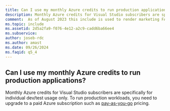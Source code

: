 ```yaml
---
title: Can I use my monthly Azure credits to run production applications?
description: Monthly Azure credits for Visual Studio subscribers are specifically for individual dev/test usage only. 
comment:  As of August 2023 this include is used to render marketing FAQ content for VS Subscriptions in the following portals - VSCom, Manage, and My portals. It was not used for learn.microsoft.com content at that time.  SMEs are Evan Windom and Larissa Crawford of Red Door Collaborative and Sharvari Dighe.
ms.topic: include
ms.assetid: 2d5a2fa9-f076-4e12-a2c9-cadd6ba66ee4
ms.subservice: 
author: joseb-rdc
ms.author: amast
ms.date: 09/26/2024
ms.faqid: q5_4
---
```


## Can I use my monthly Azure credits to run production applications?

Monthly Azure credits for Visual Studio subscribers are specifically for individual dev/test usage only. To run production workloads, you need to upgrade to a paid Azure subscription such as [pay-as-you-go](https://azure.microsoft.com/offers/ms-azr-0003p/) pricing.
